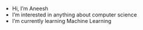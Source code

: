 -  Hi, I’m Aneesh
- I’m interested in anything about computer science
- I’m currently learning Machine Learning


